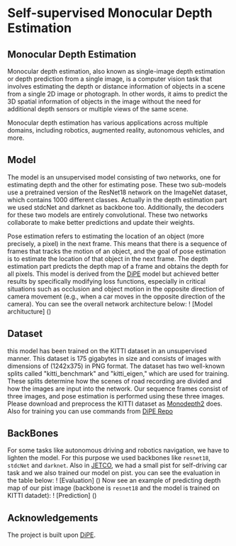 # Self-supervised Monocular Depth Estimation

## Monocular Depth Estimation

Monocular depth estimation, also known as single-image depth estimation or depth prediction from a single image, is a computer vision task that involves estimating the depth or distance information of objects in a scene from a single 2D image or photograph. In other words, it aims to predict the 3D spatial information of objects in the image without the need for additional depth sensors or multiple views of the same scene.

Monocular depth estimation has various applications across multiple domains, including robotics, augmented reality, autonomous vehicles, and more.

## Model
The model is an unsupervised model consisting of two networks, one for estimating depth and the other for estimating pose. These two sub-models use a pretrained version of the ResNet18 network on the ImageNet dataset, which contains 1000 different classes. Actually in the depth estimation part we used stdcNet and darknet as backbone too. Additionally, the decoders for these two models are entirely convolutional. These two networks collaborate to make better predictions and update their weights.

Pose estimation refers to estimating the location of an object (more precisely, a pixel) in the next frame. This means that there is a sequence of frames that tracks the motion of an object, and the goal of pose estimation is to estimate the location of that object in the next frame. The depth estimation part predicts the depth map of a frame and obtains the depth for all pixels. This model is derived from the [DiPE](https://github.com/HalleyJiang/DiPE) model but achieved better results by specifically modifying loss functions, especially in critical situations such as occlusion and object motion in the opposite direction of camera movement (e.g., when a car moves in the opposite direction of the camera).
You can see the overall network architecture below:
! [Model architucture] ()

## Dataset
this model has been trained on the KITTI dataset in an unsupervised manner. This dataset is 175 gigabytes in size and consists of images with dimensions of (1242x375) in PNG format. The dataset has two well-known splits called "kitti_benchmark" and "kitti_eigen," which are used for training. These splits determine how the scenes of road recording are divided and how the images are input into the network. Our sequence frames consist of three images, and pose estimation is performed using these three images.
Please download and preprocess the KITTI dataset as [Monodepth2](https://github.com/nianticlabs/monodepth2) does. Also for training you can use commands from [DiPE Repo](https://github.com/HalleyJiang/DiPE)

## BackBones
For some tasks like autonomous driving and robotics navigation, we have to lighten the model. For this purpose we used backbones like `resnet18`, `stdcNet` and `darknet`. Also in [JETCO](https://en.jetco.co/), we had a small pist for self-driving car task and we also trained our model on pist. you can see the evaluation in the table below:
! [Evaluation] ()
Now see an example of predicting depth map of our pist image (backbone is `resnet18` and the model is trained on KITTI datadet):
! [Prediction] ()

## Acknowledgements

The project is built upon [DiPE](https://github.com/HalleyJiang/DiPE).
